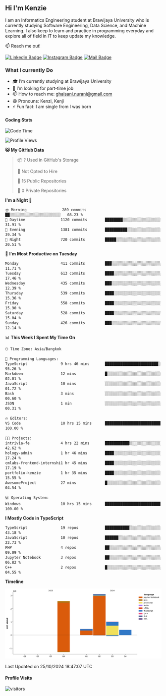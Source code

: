 ## Hi I'm Kenzie


I am an Informatics Engineering student at Brawijaya University who is currently studying Software Engineering, Data Science, and Machine Learning. I also keep to learn and practice in programming everyday and explore all of field in IT to keep update my knowledge.

:mailbox: Reach me out!

[![Linkedin Badge](https://img.shields.io/badge/-Kenzie_Taqiyassar-0e76a8?style=flat&labelColor=0e76a8&logo=linkedin&logoColor=white)](https://www.linkedin.com/in/kenzie-taqiyassar-37458b1aa/) 
[![Instagram Badge](https://img.shields.io/badge/-@__kenziehh_-e84393?style=flat&labelColor=e84393&logo=instagram&logoColor=white)](https://www.instagram.com/_kenziehh/) 
[![Mail Badge](https://img.shields.io/badge/-ghaisani.nurani-c0392b?style=flat&labelColor=c0392b&logo=gmail&logoColor=white)](mailto:ghaisani.nurani@gmail.com)

### What I currently Do

- 🎓 I’m currently studying at Brawijaya University
- 💼 I’m looking for part-time job
- 📫 How to reach me: ghaisani.nurani@gmail.com
- 😄 Pronouns: Kenzi, Kenji
- ⚡ Fun fact: I am single from I was born

#### Coding Stats
<!--START_SECTION:waka-->
![Code Time](http://img.shields.io/badge/Code%20Time-819%20hrs%2047%20mins-blue)

![Profile Views](http://img.shields.io/badge/Profile%20Views-0-blue)

**🐱 My GitHub Data** 

> 📦 ? Used in GitHub's Storage 
 > 
> 🚫 Not Opted to Hire
 > 
> 📜 15 Public Repositories 
 > 
> 🔑 0 Private Repositories 
 > 
**I'm a Night 🦉** 

```text
🌞 Morning                289 commits         ██░░░░░░░░░░░░░░░░░░░░░░░   08.23 % 
🌆 Daytime                1120 commits        ████████░░░░░░░░░░░░░░░░░   31.91 % 
🌃 Evening                1381 commits        ██████████░░░░░░░░░░░░░░░   39.34 % 
🌙 Night                  720 commits         █████░░░░░░░░░░░░░░░░░░░░   20.51 % 
```
📅 **I'm Most Productive on Tuesday** 

```text
Monday                   411 commits         ███░░░░░░░░░░░░░░░░░░░░░░   11.71 % 
Tuesday                  613 commits         ████░░░░░░░░░░░░░░░░░░░░░   17.46 % 
Wednesday                435 commits         ███░░░░░░░░░░░░░░░░░░░░░░   12.39 % 
Thursday                 539 commits         ████░░░░░░░░░░░░░░░░░░░░░   15.36 % 
Friday                   558 commits         ████░░░░░░░░░░░░░░░░░░░░░   15.90 % 
Saturday                 528 commits         ████░░░░░░░░░░░░░░░░░░░░░   15.04 % 
Sunday                   426 commits         ███░░░░░░░░░░░░░░░░░░░░░░   12.14 % 
```


📊 **This Week I Spent My Time On** 

```text
🕑︎ Time Zone: Asia/Bangkok

💬 Programming Languages: 
TypeScript               9 hrs 46 mins       ████████████████████████░   95.26 % 
Markdown                 12 mins             █░░░░░░░░░░░░░░░░░░░░░░░░   02.01 % 
JavaScript               10 mins             ░░░░░░░░░░░░░░░░░░░░░░░░░   01.72 % 
Bash                     3 mins              ░░░░░░░░░░░░░░░░░░░░░░░░░   00.60 % 
JSON                     1 min               ░░░░░░░░░░░░░░░░░░░░░░░░░   00.31 % 

🔥 Editors: 
VS Code                  10 hrs 15 mins      █████████████████████████   100.00 % 

🐱‍💻 Projects: 
intrivia-fe              4 hrs 22 mins       ███████████░░░░░░░░░░░░░░   42.62 % 
hology-admin             1 hr 46 mins        ████░░░░░░░░░░░░░░░░░░░░░   17.24 % 
cmlabs-frontend-internshi1 hr 45 mins        ████░░░░░░░░░░░░░░░░░░░░░   17.19 % 
portfolio-kenzie         1 hr 35 mins        ████░░░░░░░░░░░░░░░░░░░░░   15.55 % 
AwesomeProject           27 mins             █░░░░░░░░░░░░░░░░░░░░░░░░   04.54 % 

💻 Operating System: 
Windows                  10 hrs 15 mins      █████████████████████████   100.00 % 
```

**I Mostly Code in TypeScript** 

```text
TypeScript               19 repos            ███████████░░░░░░░░░░░░░░   43.18 % 
JavaScript               10 repos            ██████░░░░░░░░░░░░░░░░░░░   22.73 % 
PHP                      4 repos             ██░░░░░░░░░░░░░░░░░░░░░░░   09.09 % 
Jupyter Notebook         3 repos             ██░░░░░░░░░░░░░░░░░░░░░░░   06.82 % 
C++                      2 repos             █░░░░░░░░░░░░░░░░░░░░░░░░   04.55 % 
```



**Timeline**

![Lines of Code chart](https://raw.githubusercontent.com/kenziehh/kenziehh/master/assets/bar_graph.png)


 Last Updated on 25/10/2024 18:47:07 UTC
<!--END_SECTION:waka-->


#### Profile Visits

![visitors](https://visitor-badge.glitch.me/badge?page_id=kenziehh.kenziehh)





